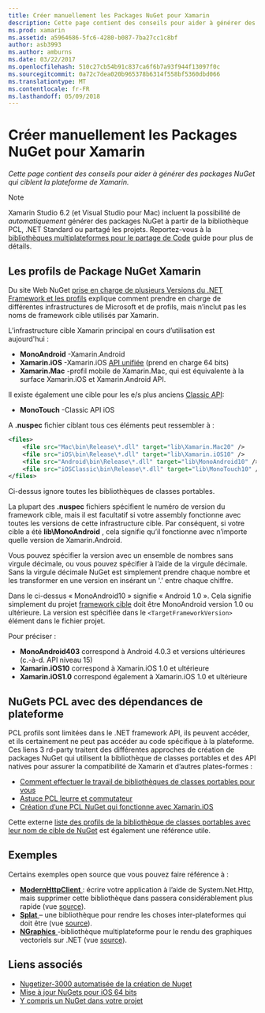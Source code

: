 ```yaml
---
title: Créer manuellement les Packages NuGet pour Xamarin
description: Cette page contient des conseils pour aider à générer des packages NuGet qui ciblent la plateforme de Xamarin.
ms.prod: xamarin
ms.assetid: a5964686-5fc6-4280-b087-7ba27cc1c8bf
author: asb3993
ms.author: amburns
ms.date: 03/22/2017
ms.openlocfilehash: 510c27cb54b91c837ca6f6b7a93f944f13097f0c
ms.sourcegitcommit: 0a72c7dea020b965378b6314f558bf5360dbd066
ms.translationtype: MT
ms.contentlocale: fr-FR
ms.lasthandoff: 05/09/2018
---
```

# <a name="manually-creating-nuget-packages-for-xamarin"></a>Créer manuellement les Packages NuGet pour Xamarin

_Cette page contient des conseils pour aider à générer des packages NuGet qui ciblent la plateforme de Xamarin._

> [!NOTE]
> Xamarin Studio 6.2 (et Visual Studio pour Mac) incluent la possibilité de _automatiquement_ générer des packages NuGet à partir de la bibliothèque PCL, .NET Standard ou partagé les projets. Reportez-vous à la [bibliothèques multiplateformes pour le partage de Code](~/cross-platform/app-fundamentals/nuget-multiplatform-libraries/index.md) guide pour plus de détails.

## <a name="nuget-package-xamarin-profiles"></a>Les profils de Package NuGet Xamarin

Du site Web NuGet [prise en charge de plusieurs Versions du .NET Framework et les profils](https://docs.nuget.org/create/enforced-package-conventions) explique comment prendre en charge de différentes infrastructures de Microsoft et de profils, mais n’inclut pas les noms de framework cible utilisés par Xamarin.

L’infrastructure cible Xamarin principal en cours d’utilisation est aujourd'hui :

* **MonoAndroid** -Xamarin.Android
* **Xamarin.iOS** -Xamarin.iOS [API unifiée](~/cross-platform/macios/unified/index.md) (prend en charge 64 bits)
* **Xamarin.Mac** -profil mobile de Xamarin.Mac, qui est équivalente à la surface Xamarin.iOS et Xamarin.Android API.

Il existe également une cible pour les e/s plus anciens [Classic API](~/cross-platform/macios/unified/index.md):

* **MonoTouch** -Classic API iOS

A **.nuspec** fichier ciblant tous ces éléments peut ressembler à :

```xml
<files>
    <file src="Mac\bin\Release\*.dll" target="lib\Xamarin.Mac20" />
    <file src="iOS\bin\Release\*.dll" target="lib\Xamarin.iOS10" />
    <file src="Android\bin\Release\*.dll" target="lib\MonoAndroid10" />
    <file src="iOSClassic\bin\Release\*.dll" target="lib\MonoTouch10" />
</files>
```

Ci-dessus ignore toutes les bibliothèques de classes portables.

La plupart des **.nuspec** fichiers spécifient le numéro de version du framework cible, mais il est facultatif si votre assembly fonctionne avec toutes les versions de cette infrastructure cible. Par conséquent, si votre cible a été **lib\MonoAndroid** , cela signifie qu’il fonctionne avec n’importe quelle version de Xamarin.Android.

Vous pouvez spécifier la version avec un ensemble de nombres sans virgule décimale, ou vous pouvez spécifier à l’aide de la virgule décimale. Sans la virgule décimale NuGet est simplement prendre chaque nombre et les transformer en une version en insérant un '.' entre chaque chiffre.

Dans le ci-dessus « MonoAndroid10 » signifie « Android 1.0 ». Cela signifie simplement du projet [framework cible](~/android/app-fundamentals/android-api-levels.md) doit être MonoAndroid version 1.0 ou ultérieure. La version est spécifiée dans le `<TargetFrameworkVersion>` élément dans le fichier projet.

Pour préciser :

- **MonoAndroid403** correspond à Android 4.0.3 et versions ultérieures (c.-à-d. API niveau 15)
- **Xamarin.iOS10** correspond à Xamarin.iOS 1.0 et ultérieure
- **Xamarin.iOS1.0** correspond également à Xamarin.iOS 1.0 et ultérieure


## <a name="pcl-nugets-with-platform-dependencies"></a>NuGets PCL avec des dépendances de plateforme

PCL profils sont limitées dans le .NET framework API, ils peuvent accéder, et ils certainement ne peut pas accéder au code spécifique à la plateforme. Ces liens 3 rd-party traitent des différentes approches de création de packages NuGet qui utilisent la bibliothèque de classes portables et des API natives pour assurer la compatibilité de Xamarin et d’autres plates-formes :

- [Comment effectuer le travail de bibliothèques de classes portables pour vous](http://blogs.msdn.com/b/dsplaisted/archive/2012/08/27/how-to-make-portable-class-libraries-work-for-you.aspx)
- [Astuce PCL leurre et commutateur](http://log.paulbetts.org/the-bait-and-switch-pcl-trick/)
- [Création d’une PCL NuGet qui fonctionne avec Xamarin.iOS](http://www.jimbobbennett.io/creating-a-nuget-pcl-that-works-with-xamarin-ios/)

Cette externe [liste des profils de la bibliothèque de classes portables avec leur nom de cible de NuGet](http://embed.plnkr.co/03ck2dCtnJogBKHJ9EjY) est également une référence utile.

## <a name="examples"></a>Exemples

Certains exemples open source que vous pouvez faire référence à :

- [**ModernHttpClient** ](https://www.nuget.org/packages/modernhttpclient/) : écrire votre application à l’aide de System.Net.Http, mais supprimer cette bibliothèque dans passera considérablement plus rapide (vue [source](https://github.com/paulcbetts/ModernHttpClient)).
- [**Splat** ](https://www.nuget.org/packages/Splat/) – une bibliothèque pour rendre les choses inter-plateformes qui doit être (vue [source](https://github.com/paulcbetts/Splat)).
- [**NGraphics** ](https://www.nuget.org/packages/NGraphics/) -bibliothèque multiplateforme pour le rendu des graphiques vectoriels sur .NET (vue [source](https://github.com/praeclarum/NGraphics/blob/master/NGraphics.nuspec)).


## <a name="related-links"></a>Liens associés

- [Nugetizer-3000 automatisée de la création de Nuget](~/cross-platform/app-fundamentals/nuget-multiplatform-libraries/index.md)
- [Mise à jour NuGets pour iOS 64 bits](http://blog.xamarin.com/how-to-update-nuget-packages-for-64-bit/)
- [Y compris un NuGet dans votre projet](/visualstudio/mac/nuget-walkthrough/index.md)
